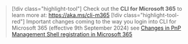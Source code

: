 > [!div class="highlight-tool"] 
> Check out the **CLI for Microsoft 365** to learn more at: https://aka.ms/cli-m365
> [!div class="highlight-tool-red"] 
> Important changes coming to the way you login into CLI for Microsoft 365 (effective 9th September 2024) see [Changes in PnP Management Shell registration in Microsoft 365](https://pnp.github.io/blog/post/changes-pnp-management-shell-registration/)